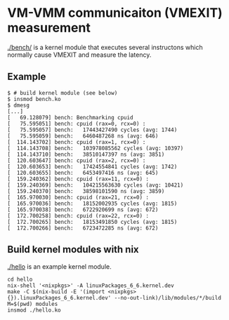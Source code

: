 # VM-VMM communicaiton (VMEXIT) measurement

[./bench/](./bench) is a kernel module that executes several instructons which
normally cause VMEXIT and measure the latency.

## Example
```
$ # build kernel module (see below)
$ insmod bench.ko
$ dmesg
[...]
[   69.128079] bench: Benchmarking cpuid
[   75.595051] bench: cpuid (rax=0, rcx=0) :
[   75.595057] bench:   17443427490 cycles (avg: 1744)
[   75.595059] bench:   6460487268 ns (avg: 646)
[  114.143702] bench: cpuid (rax=1, rcx=0) :
[  114.143708] bench:   103978085562 cycles (avg: 10397)
[  114.143710] bench:   38510147397 ns (avg: 3851)
[  120.603647] bench: cpuid (rax=2, rcx=0) :
[  120.603653] bench:   17424554841 cycles (avg: 1742)
[  120.603655] bench:   6453497416 ns (avg: 645)
[  159.240362] bench: cpuid (rax=11, rcx=0) :
[  159.240369] bench:   104215563630 cycles (avg: 10421)
[  159.240370] bench:   38598101590 ns (avg: 3859)
[  165.970030] bench: cpuid (rax=21, rcx=0) :
[  165.970036] bench:   18152002935 cycles (avg: 1815)
[  165.970038] bench:   6722920699 ns (avg: 672)
[  172.700258] bench: cpuid (rax=22, rcx=0) :
[  172.700265] bench:   18153491850 cycles (avg: 1815)
[  172.700266] bench:   6723472285 ns (avg: 672)
```

## Build kernel modules with nix

[./hello](./hello) is an example kernel module.

```
cd hello
nix-shell '<nixpkgs>' -A linuxPackages_6_6.kernel.dev
make -C $(nix-build -E '(import <nixpkgs> {}).linuxPackages_6_6.kernel.dev' --no-out-link)/lib/modules/*/build M=$(pwd) modules
insmod ./hello.ko
```

